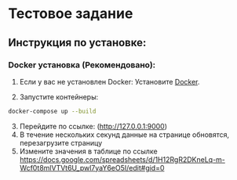 # Тестовое задание

## Инструкция по установке:

### Docker установка (Рекомендовано):

1. Если у вас не установлен Docker: Установите [Docker](https://docs.docker.com/get-docker/).

2. Запустите контейнеры:
```sh
docker-compose up --build
```
3. Перейдите по ссылке: (http://127.0.0.1:9000)
4. В течение нескольких секунд данные на странице обновятся, перезагрузите страницу
5. Измените значения в таблице по ссылке https://docs.google.com/spreadsheets/d/1H12RgR2DKneLq-m-Wcf0t8mlVTVt6U_pwl7yaY6eO5I/edit#gid=0